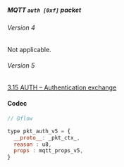 ##### MQTT `auth [0xf]` packet

###### Version 4

Not applicable.


###### Version 5

[3.15 AUTH – Authentication exchange](https://docs.oasis-open.org/mqtt/mqtt/v5.0/os/mqtt-v5.0-os.html#_Toc3901217)


#### Codec

```javascript
// @flow

type pkt_auth_v5 = {
  __proto__: _pkt_ctx_,
  reason : u8,
  props : mqtt_props_v5,
}
```
